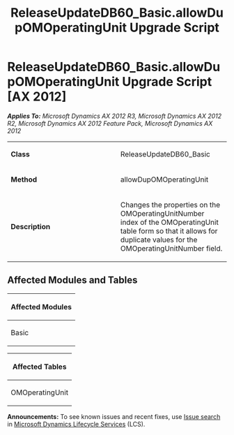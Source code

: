 ﻿---
title: ReleaseUpdateDB60_Basic.allowDupOMOperatingUnit Upgrade Script
TOCTitle: ReleaseUpdateDB60_Basic.allowDupOMOperatingUnit Upgrade Script
ms:assetid: dc58aede-7e9b-aa80-c6f7-3acf872e82b0
ms:mtpsurl: https://msdn.microsoft.com/en-us/library/JJ737214(v=AX.60)
ms:contentKeyID: 49711658
ms.date: 05/18/2015
mtps_version: v=AX.60
---

# ReleaseUpdateDB60\_Basic.allowDupOMOperatingUnit Upgrade Script [AX 2012]


_**Applies To:** Microsoft Dynamics AX 2012 R3, Microsoft Dynamics AX 2012 R2, Microsoft Dynamics AX 2012 Feature Pack, Microsoft Dynamics AX 2012_

<table>
<colgroup>
<col style="width: 50%" />
<col style="width: 50%" />
</colgroup>
<tbody>
<tr class="odd">
<td><p><strong>Class</strong></p></td>
<td><p>ReleaseUpdateDB60_Basic</p></td>
</tr>
<tr class="even">
<td><p><strong>Method</strong></p></td>
<td><p>allowDupOMOperatingUnit</p></td>
</tr>
<tr class="odd">
<td><p><strong>Description</strong></p></td>
<td><p>Changes the properties on the OMOperatingUnitNumber index of the OMOperatingUnit table form so that it allows for duplicate values for the OMOperatingUnitNumber field.</p></td>
</tr>
</tbody>
</table>


## Affected Modules and Tables

<table>
<colgroup>
<col style="width: 100%" />
</colgroup>
<thead>
<tr class="header">
<th><p>Affected Modules</p></th>
</tr>
</thead>
<tbody>
<tr class="odd">
<td><p>Basic</p></td>
</tr>
</tbody>
</table>


<table>
<colgroup>
<col style="width: 100%" />
</colgroup>
<thead>
<tr class="header">
<th><p>Affected Tables</p></th>
</tr>
</thead>
<tbody>
<tr class="odd">
<td><p>OMOperatingUnit</p></td>
</tr>
</tbody>
</table>

  
**Announcements:** To see known issues and recent fixes, use [Issue search](http://go.microsoft.com/fwlink/?linkid=389258) in [Microsoft Dynamics Lifecycle Services](http://go.microsoft.com/fwlink/?linkid=306505) (LCS).

